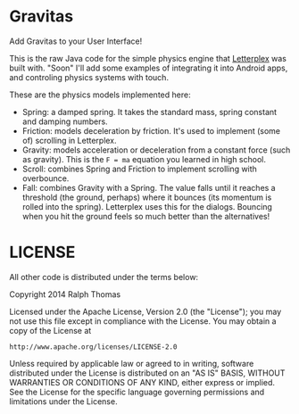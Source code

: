 Gravitas
========

Add Gravitas to your User Interface!

This is the raw Java code for the simple physics engine that <a href="https://play.google.com/store/apps/details?id=com.infinite_imagination.letterplex">Letterplex</a> was built with. "Soon" I'll add some examples of integrating it into Android apps, and controling physics systems with touch.

These are the physics models implemented here:

*  Spring: a damped spring. It takes the standard mass, spring constant and damping numbers.
*  Friction: models deceleration by friction. It's used to implement (some of) scrolling in Letterplex.
*  Gravity: models acceleration or deceleration from a constant force (such as gravity). This is the `F = ma` equation you learned in high school.
*  Scroll: combines Spring and Friction to implement scrolling with overbounce.
*  Fall: combines Gravity with a Spring. The value falls until it reaches a threshold (the ground, perhaps) where it bounces (its momentum is rolled into the spring). Letterplex uses this for the dialogs. Bouncing when you hit the ground feels so much better than the alternatives!

LICENSE
=======

All other code is distributed under the terms below:

Copyright 2014 Ralph Thomas

Licensed under the Apache License, Version 2.0 (the "License");
you may not use this file except in compliance with the License.
You may obtain a copy of the License at

    http://www.apache.org/licenses/LICENSE-2.0

Unless required by applicable law or agreed to in writing, software
distributed under the License is distributed on an "AS IS" BASIS,
WITHOUT WARRANTIES OR CONDITIONS OF ANY KIND, either express or implied.
See the License for the specific language governing permissions and
limitations under the License.


